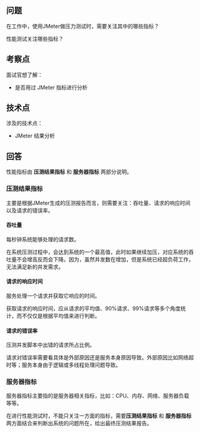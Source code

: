 ## 问题

在工作中，使用JMeter做压力测试时，需要关注其中的哪些指标？


性能测试关注哪些指标？


## 考察点
面试官想了解：

- 是否用过 JMeter 指标进行分析

## 技术点
涉及的技术点：
- JMeter 结果分析
## 回答
性能指标由 **压测结果指标** 和 **服务器指标** 两部分说明。

### 压测结果指标
主要是根据JMeter生成的压测报告而言，则需要关注：吞吐量、请求的响应时间以及请求的错误率。
#### 吞吐量
每秒钟系统能够处理的请求数。

在系统压测过程中，会达到系统的一个最高值，此时如果继续加压，对应系统的吞吐量不会增高反而会下降。因为，虽然并发数在增加，但是系统已经超负荷工作，无法满足新的并发需求。

#### 请求的响应时间

服务处理一个请求并获取它响应的时间。

获取请求的响应时间，应从请求的平均值、90%请求、99%请求等多个角度统计，而不仅仅是根据平均值来进行判断。


#### 请求的错误率
压测并发脚本中出错的请求所占比例。

请求对错误率需要看具体是外部原因还是服务本身原因导致。外部原因比如网络超时等；服务本身由于逻辑或多线程处理问题导致。


### 服务器指标
服务器指标主要指的是服务器相关指标，比如：CPU、内存、网络、服务器负载 等等。


在进行性能测试时，不能只关注一方面的指标，需要**压测结果指标** 和 **服务器指标**两方面结合来判断出系统的问题所在，给出最终压测结果报告。
